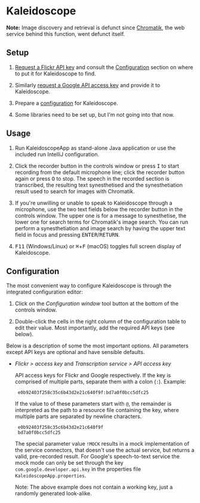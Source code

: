 # Kaleidoscope

**Note:** Image discovery and retrieval is defunct since [Chromatik], the web
service behind this function, went defunct itself.


## Setup

 1. [Request a Flickr API key](https://www.flickr.com/services/api/keys/apply/)
    and consult the [Configuration] section on where to put it for Kaleidoscope
    to find.

 2. Similarly [request a Google API access key](https://www.chromium.org/developers/how-tos/api-keys)
    and provide it to Kaleidoscope.

 3. Prepare a [configuration] for Kaleidoscope.

 4. Some libraries need to be set up, but I'm not going into that now.


## Usage

 1. Run KaleidoscopeApp as stand-alone Java application or use the included run
    IntelliJ configuration.

 2. Click the recorder button in the controls window or press <kbd>I</kbd> to 
    start recording from the default microphone line; click the recorder button
    again or press <kbd>O</kbd> to stop. The speech in the recorded section is 
    transcribed, the resulting text synesthetised and the synesthetiation 
    result used to search for images with Chromatik.

 3. If you're unwilling or unable to speak to Kaleidoscope through a microphone,
    use the two text fields below the recorder button in the controls window.
    The upper one is for a message to synesthetise, the lower one for search 
    terms for Chromatik's image search. You can run perform a synesthetiation 
    and image search by having the upper text field in focus and pressing 
    <kbd>ENTER</kbd>/<kbd>RETURN</kbd>.

 4. <kbd>F11</kbd> (Windows/Linux) or <kbd>⌘</kbd>+<kbd>F</kbd> (macOS) toggles 
    full screen display of Kaleidoscope.


## Configuration

The most convenient way to configure Kaleidoscope is through the integrated 
configuration editor:

 1. Click on the *Configuration window* tool button at the bottom of the 
    controls window.

 2. Double-click the cells in the right column of the configuration table to 
    edit their value. Most importantly, add the required API keys (see below).

Below is a description of some the most important options. All parameters
except API keys are optional and have sensible defaults.

 * *Flickr > access key* and *Transcription service > API access key*
  
    API access keys for Flickr and Google respectively. If the key is comprised 
    of multiple parts, separate them with a colon (`:`). Example:

        e0b92403f258c35c6b43d2e21c640f9f:bd7a0f0bcc5dfc25

    If the value to of these parameters start with `@`, the remainder is
    interpreted as the path to a resource file containing the key, where multiple
    parts are separated by newline characters.

        e0b92403f258c35c6b43d2e21c640f9f
        bd7a0f0bcc5dfc25

    The special parameter value `!MOCK` results in a mock implementation of the
    service connectors, that doesn't use the actual service, but returns a valid,
    pre-recorded result. For Google's speech-to-text service the mock mode can
    only be set through the key `com.google.developer.api.key` in the 
    properties file `KaleidoscopeApp.properties`.

    Note: The above example does not contain a working key, just a randomly
    generated look-alike.


[configuration]: #configuration
[Chromatik]: http://labs.exalead.com/project/chromatik
